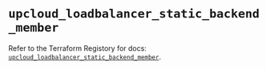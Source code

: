 # `upcloud_loadbalancer_static_backend_member`

Refer to the Terraform Registory for docs: [`upcloud_loadbalancer_static_backend_member`](https://www.terraform.io/docs/providers/upcloud/r/loadbalancer_static_backend_member).
